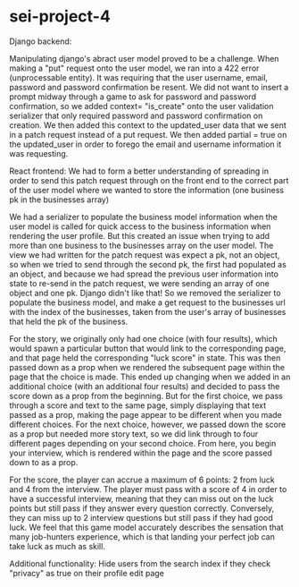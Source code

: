 # sei-project-4

Django backend:

Manipulating django's abract user model proved to be a challenge.
When making a "put" request onto the user model, we ran into a 422 error (unprocessable entity). It was requiring that the user username, email, password and password confirmation be resent. We did not want to insert a prompt midway through a game to ask for password and password confirmation, so we added context= "is_create" onto the user validation serializer that only required password and password confirmation on creation. We then added this context to the updated_user data that we sent in a patch request instead of a put request. We then added partial = true on the updated_user in order to forego the email and username information it was requesting.

React frontend:
We had to form a better understanding of spreading in order to send this patch request through on the front end to the correct part of the user model where we wanted to store the information (one business pk in the businesses array)

We had a serializer to populate the business model information when the user model is called for quick access to the business information when rendering the user profile. But this created an issue when trying to add more than one business to the businesses array on the user model. The view we had written for the patch request was expect a pk, not an object, so when we tried to send through the second pk, the first had populated as an object, and because we had spread the previous user information into state to re-send in the patch request, we were sending an array of one object and one pk. Django didn't like that! So we removed the serializer to populate the business model, and make a get request to the businesses url with the index of the businesses, taken from the user's array of businesses that held the pk of the business.

For the story, we originally only had one choice (with four results), which would spawn a particular button that would link to the corresponding page, and that page held the corresponding "luck score" in state. This was then passed down as a prop when we rendered the subsequent page within the page that the choice is made. 
This ended up changing when we added in an additional choice (with an additional four results) and decided to pass the score down as a prop from the beginning. But for the first choice, we pass through a score and text to the same page, simply displaying that text passed as a prop, making the page appear to be different when you made different choices. For the next choice, however, we passed down the score as a prop but needed more story text, so we did link through to four different pages depending on your second choice. From here, you begin your interview, which is rendered within the page and the score passed down to as a prop.

For the score, the player can accrue a maximum of 6 points: 2 from luck and 4 from the interview. The player must pass with a score of 4 in order to have a successful interview, meaning that they can miss out on the luck points but still pass if they answer every question correctly. Conversely, they can miss up to 2 interview questions but still pass if they had good luck. We feel that this game model accurately describes the sensation that many job-hunters experience, which is that landing your perfect job can take luck as much as skill.

Additional functionality:
Hide users from the search index if they check "privacy" as true on their profile edit page

